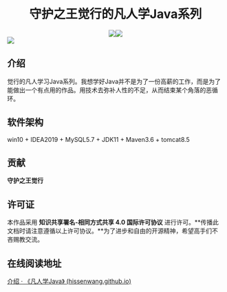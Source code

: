 # <center>守护之王觉行的凡人学Java系列</center>

<center><a href ="https://space.bilibili.com/331874257/" target = "_blank"><img src="https://img.shields.io/badge/B站-@觉行-brightgreen"></a><a href ="https://github.com/HissenWang/motalJavaBook" target = "_blank"><img src="https://img.shields.io/github/stars/HissenWang/motalJava.svg?style=social&label=Stars"></a></center>

<img src="https://cdn.jsdelivr.net/gh/HissenWang/images/img/cover.jpeg" style="zoom:Infinity%;" />

## 介绍

觉行的凡人学习Java系列。我想学好Java并不是为了一份高薪的工作，而是为了能做出一个有点用的作品。用技术去弥补人性的不足，从而结束某个角落的恶循环。

## 软件架构

win10 + IDEA2019 + MySQL5.7 + JDK11 + Maven3.6 + tomcat8.5 


## 贡献

**守护之王觉行**

## 许可证

本作品采用 **知识共享署名-相同方式共享 4.0 国际许可协议** 进行许可。**传播此文档时请注意遵循以上许可协议。**为了进步和自由的开源精神，希望高手们不吝赐教交流。

## 在线阅读地址

[介绍 · 《凡人学Java》 (hissenwang.github.io)](https://hissenwang.github.io/motalJavaBook/)